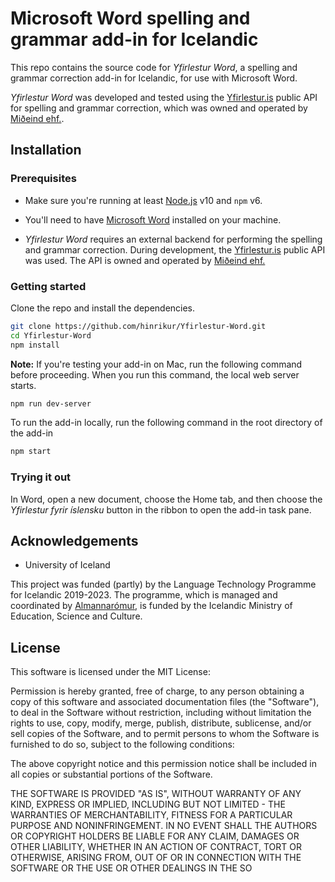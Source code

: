 # Microsoft Word spelling and grammar add-in for Icelandic

This repo contains the source code for *Yfirlestur Word*, a spelling and grammar correction add-in for Icelandic, for use with Microsoft Word.

*Yfirlestur Word* was developed and tested using the [Yfirlestur.is](https://yfirlestur.is/) public API for spelling and grammar correction, which was owned and operated by [Miðeind ehf.](https://mideind.is/). 

## Installation

### Prerequisites 

- Make sure you're running at least [Node.js](https://nodejs.org/en/download/) v10 and `npm` v6.

- You'll need to have [Microsoft Word](https://www.microsoft.com/en-ww/microsoft-365/word) installed on your machine.

- *Yfirlestur Word* requires an external backend for performing the spelling and grammar correction. During development, the [Yfirlestur.is](https://yfirlestur.is/) public API was used. The API is owned and operated by [Miðeind ehf.](https://mideind.is/) 


### Getting started

Clone the repo and install the dependencies.

```bash
git clone https://github.com/hinrikur/Yfirlestur-Word.git
cd Yfirlestur-Word
npm install
```

**Note:** If you're testing your add-in on Mac, run the following command before proceeding. When you run this command, the local web server starts.

```bash
npm run dev-server
```

To run the add-in locally, run the following command in the root directory of the add-in

```bash
npm start
```




### Trying it out

In Word, open a new document, choose the Home tab, and then choose the *Yfirlestur fyrir íslensku* button in the ribbon to open the add-in task pane.

## Acknowledgements

- University of Iceland

This project was funded (partly) by the Language Technology Programme for Icelandic 2019-2023. The programme, which is managed and coordinated by [Almannarómur](https://almannaromur.is/), is funded by the Icelandic Ministry of Education, Science and Culture.

## License

This software is licensed under the MIT License:

Permission is hereby granted, free of charge, to any person obtaining a copy of this software and associated documentation files (the "Software"), to deal in the Software without restriction, including without limitation the rights to use, copy, modify, merge, publish, distribute, sublicense, and/or sell copies of the Software, and to permit persons to whom the Software is furnished to do so, subject to the following conditions:

The above copyright notice and this permission notice shall be included in all copies or substantial portions of the Software.

THE SOFTWARE IS PROVIDED "AS IS", WITHOUT WARRANTY OF ANY KIND, EXPRESS OR IMPLIED, INCLUDING BUT NOT LIMITED - THE WARRANTIES OF MERCHANTABILITY, FITNESS FOR A PARTICULAR PURPOSE AND NONINFRINGEMENT. IN NO EVENT SHALL THE AUTHORS OR COPYRIGHT HOLDERS BE LIABLE FOR ANY CLAIM, DAMAGES OR OTHER LIABILITY, WHETHER IN AN ACTION OF CONTRACT, TORT OR OTHERWISE, ARISING FROM, OUT OF OR IN CONNECTION WITH THE SOFTWARE OR THE USE OR OTHER DEALINGS IN THE SO
